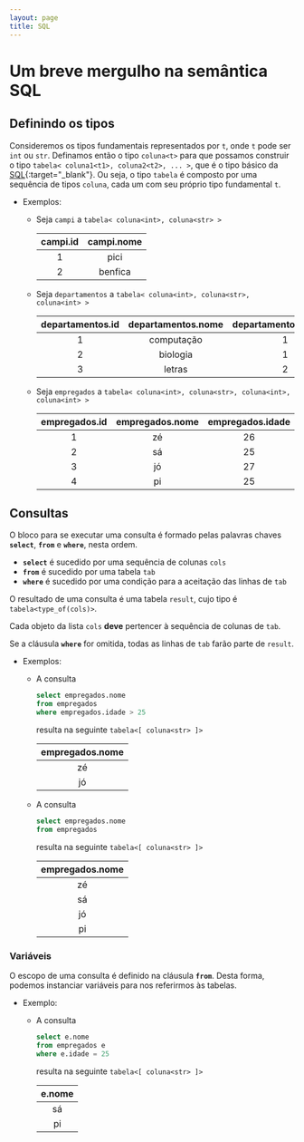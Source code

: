 ```yaml
---
layout: page
title: SQL
---
```

# Um breve mergulho na semântica SQL

## Definindo os tipos

Consideremos os tipos fundamentais representados por `t`, onde `t` pode ser `int` ou `str`. Definamos então o tipo `coluna<t>` para que possamos construir o tipo `tabela< coluna1<t1>, coluna2<t2>, ... >`, que é o tipo básico da [SQL](https://pt.wikipedia.org/wiki/SQL){:target="_blank"}. Ou seja, o tipo `tabela` é composto por uma sequência de tipos `coluna`, cada um com seu próprio tipo fundamental `t`.

* Exemplos:

	* Seja `campi` a `tabela< coluna<int>, coluna<str> >`

		| campi.id | campi.nome
		|:-:|:-:
		| 1 | pici
		| 2 | benfica

	* Seja `departamentos` a `tabela< coluna<int>, coluna<str>, coluna<int> >`

		| departamentos.id | departamentos.nome | departamentos.campus
		|:-:|:-:|:-:
		| 1 | computação | 1
		| 2 | biologia | 1
		| 3 | letras | 2

	* Seja `empregados` a `tabela< coluna<int>, coluna<str>, coluna<int>, coluna<int> >`

		| empregados.id | empregados.nome | empregados.idade | empregados.departamento
		|:-:|:-:|:-:|:-:
		| 1 | zé | 26 | 3
		| 2 | sá | 25 | 2
		| 3 | jó | 27 | 1
		| 4 | pi | 25 | 1

## Consultas

O bloco para se executar uma consulta é formado pelas palavras chaves **`select`**, **`from`** e **`where`**, nesta ordem.

* **`select`** é sucedido por uma sequência de colunas `cols`
* **`from`** é sucedido por uma tabela `tab`
* **`where`** é sucedido por uma condição para a aceitação das linhas de `tab`

O resultado de uma consulta é uma tabela `result`, cujo tipo é `tabela<type_of(cols)>`.

Cada objeto da lista `cols` **deve** pertencer à sequência de colunas de `tab`.

Se a cláusula **`where`** for omitida, todas as linhas de `tab` farão parte de `result`.

* Exemplos:

	* A consulta

		~~~ sql
		select empregados.nome
		from empregados
		where empregados.idade > 25
		~~~
	
		resulta na seguinte `tabela<[ coluna<str> ]>`

		| empregados.nome
		|:-:
		| zé
		| jó
	
	* A consulta

		~~~ sql
		select empregados.nome
		from empregados
		~~~
	
		resulta na seguinte `tabela<[ coluna<str> ]>`

		| empregados.nome
		|:-:
		| zé
		| sá
		| jó
		| pi

### Variáveis

O escopo de uma consulta é definido na cláusula **`from`**. Desta forma, podemos instanciar variáveis para nos referirmos às tabelas.

* Exemplo:

	* A consulta

		~~~ sql
		select e.nome
		from empregados e
		where e.idade = 25
		~~~

		resulta na seguinte `tabela<[ coluna<str> ]>`

		| e.nome
		|:-:
		| sá
		| pi
